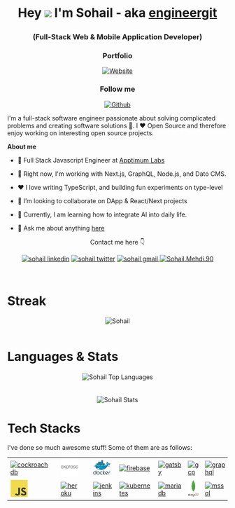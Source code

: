 <h1 align="center">
  
Hey <img src="https://raw.githubusercontent.com/iampavangandhi/iampavangandhi/master/gifs/Hi.gif" height="30px"> I'm Sohail - aka  [engineergit][website]
<h3 align="center">(Full-Stack Web & Mobile Application Developer)</h3>
</h1>
<div>

<div align="center">
  
### Portfolio

[![Website](https://img.shields.io/website?label=Sohail_Portfolio&style=for-the-badge&url=http://portfoliosohailraza.surge.sh)](http://portfoliosohailraza.surge.sh/)

### Follow me

[![Github](https://img.shields.io/github/followers/engineergit?label=Follow&style=social)](https://github.com/engineergit)

</div>


I'm a full-stack software engineer passionate about solving complicated problems and creating software solutions :robot:. I :heart: Open Source and therefore enjoy working on interesting open source projects.

**About me**

- 💼 Full Stack Javascript Engineer at [Apptimum Labs](https://apptimumlabs.com/)

- 🔭 Right now, I'm working with Next.js, GraphQL, Node.js, and Dato CMS.

- ❤️ I love writing TypeScript, and building fun experiments on type-level

- 👯 I’m looking to collaborate on DApp & React/Next projects 

- 🌱 Currently, I am learning how to integrate AI into daily life.

- 💬 Ask me about anything [here](https://github.com/engineergit/engineergit/issues)

<!--
**engineergit/engineergit** is a ✨ _special_ ✨ repository because its `README.md` (this file) appears on your GitHub profile.

Here are some ideas to get you started:

- 🔭 I’m currently working on ...
- 🌱 I’m currently learning ...
- 👯 I’m looking to collaborate on ...
- 🤔 I’m looking for help with ...
- 💬 Ask me about ...
- 📫 How to reach me: ...
- 😄 Pronouns: ...
- ⚡ Fun fact: ...
-->

<div align="center">
Contact me here 👇

<p align="center">

<a href="https://www.linkedin.com/in/sohail-id/" target="blank"><img align="center" src="https://raw.githubusercontent.com/rahuldkjain/github-profile-readme-generator/master/src/images/icons/Social/linked-in-alt.svg" alt="sohail linkedin" height="30" width="40" /></a>
<a href="https://twitter.com/sohailraza45" target="blank"><img align="center" src="https://raw.githubusercontent.com/rahuldkjain/github-profile-readme-generator/master/src/images/icons/Social/twitter.svg" alt="sohail twitter" height="30" width="40" /></a>
 <a href="mailto:sohailmalik059@gmail.com" target="_blank">
    <img align="center" src="https://upload.wikimedia.org/wikipedia/commons/4/4e/Gmail_Icon.png" alt="sohail gmail" height="30" width="30" />
</a>
<a href="https://www.facebook.com/Sohail.Mehdi.90/" target="blank"><img align="center" src="https://raw.githubusercontent.com/rahuldkjain/github-profile-readme-generator/master/src/images/icons/Social/facebook.svg" alt="Sohail.Mehdi.90" height="30" width="40" /></a>
</p>
</div>


<br/>
<h1>Streak</h1>
<div align="center"> 
<img align="center" src="https://github-readme-streak-stats.herokuapp.com/?user=engineergit&theme=highcontrast&line_height=20" alt="Sohail"/>
</div>

<br/>
<h1>Languages & Stats</h1>
<div align="center"> 
<div><img height=259 align="center" src="https://github-readme-stats.vercel.app/api/top-langs/?username=engineergit&layout=compact&hide=html&theme=tokyonight" alt="Sohail Top Languages" /></div>
<br />
<br />
<div><img align="center" src="https://github-readme-stats.vercel.app/api?username=engineergit&show_icons=true&theme=tokyonight" alt="Sohail Stats" /></div>
  
</div>

<h1>Tech Stacks</h1>
I've done so much awesome stuff! Some of them are as follows:
<p align="left">
  <table>
    <tr>
          <td>
        <a href="https://www.cockroachlabs.com/product/cockroachdb/" target="_blank">
          <img src="https://cdn.worldvectorlogo.com/logos/cockroachdb.svg" alt="cockroachdb" width="40" height="40"/>
        </a>
      </td>
      <td>
        <a href="https://emberjs.com/" target="_blank">
          <img src="https://raw.githubusercontent.com/devicons/devicon/master/icons/ember/ember-original-wordmark.svg" alt="ember" width="40" height="40"/>
        </a>
      </td>
      <td>
        <a href="https://expressjs.com" target="_blank">
          <img src="https://raw.githubusercontent.com/devicons/devicon/master/icons/express/express-original-wordmark.svg" alt="express" width="40" height="40"/>
        </a>
      </td>
      <td>
        <a href="https://d3js.org/" target="_blank">
          <img src="https://raw.githubusercontent.com/devicons/devicon/master/icons/d3js/d3js-original.svg" alt="d3js" width="40" height="40"/>
        </a>
      </td>
      <td>
        <a href="https://www.docker.com/" target="_blank">
          <img src="https://raw.githubusercontent.com/devicons/devicon/master/icons/docker/docker-original-wordmark.svg" alt="docker" width="40" height="40"/>
        </a>
      </td>
      <td>
        <a href="https://firebase.google.com/" target="_blank">
          <img src="https://www.vectorlogo.zone/logos/firebase/firebase-icon.svg" alt="firebase" width="40" height="40"/>
        </a>
      </td>
      <td>
        <a href="https://www.gatsbyjs.com/" target="_blank">
          <img src="https://www.vectorlogo.zone/logos/gatsbyjs/gatsbyjs-icon.svg" alt="gatsby" width="40" height="40"/>
        </a>
      </td>
      <td>
        <a href="https://cloud.google.com" target="_blank">
          <img src="https://www.vectorlogo.zone/logos/google_cloud/google_cloud-icon.svg" alt="gcp" width="40" height="40"/>
        </a>
      </td>
      <td>
        <a href="https://graphql.org" target="_blank">
          <img src="https://www.vectorlogo.zone/logos/graphql/graphql-icon.svg" alt="graphql" width="40" height="40"/>
        </a>
      </td>
      <td>
        <a href="https://ionicframework.com" target="_blank">
          <img src="https://upload.wikimedia.org/wikipedia/commons/d/d1/Ionic_Logo.svg" alt="ionic" width="40" height="40"/>
        </a>
      </td>
    </tr>
    <tr>
      <td>
        <a href="https://developer.mozilla.org/en-US/docs/Web/JavaScript" target="_blank">
          <img src="https://raw.githubusercontent.com/devicons/devicon/master/icons/javascript/javascript-original.svg" alt="javascript" width="40" height="40"/>
        </a>
      </td>
      <td>
        <a href="https://gulpjs.com" target="_blank">
          <img src="https://raw.githubusercontent.com/devicons/devicon/master/icons/gulp/gulp-plain.svg" alt="gulp" width="40" height="40"/>
        </a>
      </td>
      <td>
        <a href="https://heroku.com" target="_blank">
          <img src="https://www.vectorlogo.zone/logos/heroku/heroku-icon.svg" alt="heroku" width="40" height="40"/>
        </a>
      </td>
      <td>
        <a href="https://www.w3.org/html/" target="_blank">
          <img src="https://raw.githubusercontent.com/devicons/devicon/master/icons/html5/html5-original-wordmark.svg" alt="html5" width="40" height="40"/>
        </a>
      </td>
      <td>
        <a href="https://www.jenkins.io" target="_blank">
          <img src="https://www.vectorlogo.zone/logos/jenkins/jenkins-icon.svg" alt="jenkins" width="40" height="40"/>
        </a>
      </td>
     <td>  <a href="https://kubernetes.io" target="_blank"> <img src="https://www.vectorlogo.zone/logos/kubernetes/kubernetes-icon.svg" alt="kubernetes" width="40" height="40"/> </a> </td> 
  <td> <a href="https://mariadb.org/" target="_blank"> <img src="https://www.vectorlogo.zone/logos/mariadb/mariadb-icon.svg" alt="mariadb" width="40" height="40"/> </a> </td> 
  <td> <a href="https://www.mongodb.com/" target="_blank"> <img src="https://raw.githubusercontent.com/devicons/devicon/master/icons/mongodb/mongodb-original-wordmark.svg" alt="mongodb" width="40" height="40"/> </a> </td> 
  <td> <a href="https://www.microsoft.com/en-us/sql-server" target="_blank"> <img src="https://www.svgrepo.com/show/303229/microsoft-sql-server-logo.svg" alt="mssql" width="40" height="40"/> </a> </td> 
  <td> <a href="https://www.mysql.com/" target="_blank"> <img src="https://raw.githubusercontent.com/devicons/devicon/master/icons/mysql/mysql-original-wordmark.svg" alt="mysql" width="40" height="40"/> </a> </td>
</tr>
  </table>
</p>
<br/>
<br/>

[website]: http://portfoliosohailraza.surge.sh
</div>

